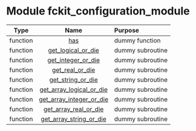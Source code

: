 # Module fckit_configuration_module

| Type | Name | Purpose |
| :--: | :--: | :---------- |
| function | [has](https://github.com/benjaminmenetrier/bump-standalone/tree/master/src/fckit_configuration_module.F90#L35) | dummy function |
| function | [get_logical_or_die](https://github.com/benjaminmenetrier/bump-standalone/tree/master/src/fckit_configuration_module.F90#L54) | dummy subroutine |
| function | [get_integer_or_die](https://github.com/benjaminmenetrier/bump-standalone/tree/master/src/fckit_configuration_module.F90#L69) | dummy subroutine |
| function | [get_real_or_die](https://github.com/benjaminmenetrier/bump-standalone/tree/master/src/fckit_configuration_module.F90#L84) | dummy subroutine |
| function | [get_string_or_die](https://github.com/benjaminmenetrier/bump-standalone/tree/master/src/fckit_configuration_module.F90#L99) | dummy subroutine |
| function | [get_array_logical_or_die](https://github.com/benjaminmenetrier/bump-standalone/tree/master/src/fckit_configuration_module.F90#L114) | dummy subroutine |
| function | [get_array_integer_or_die](https://github.com/benjaminmenetrier/bump-standalone/tree/master/src/fckit_configuration_module.F90#L129) | dummy subroutine |
| function | [get_array_real_or_die](https://github.com/benjaminmenetrier/bump-standalone/tree/master/src/fckit_configuration_module.F90#L144) | dummy subroutine |
| function | [get_array_string_or_die](https://github.com/benjaminmenetrier/bump-standalone/tree/master/src/fckit_configuration_module.F90#L159) | dummy subroutine |
